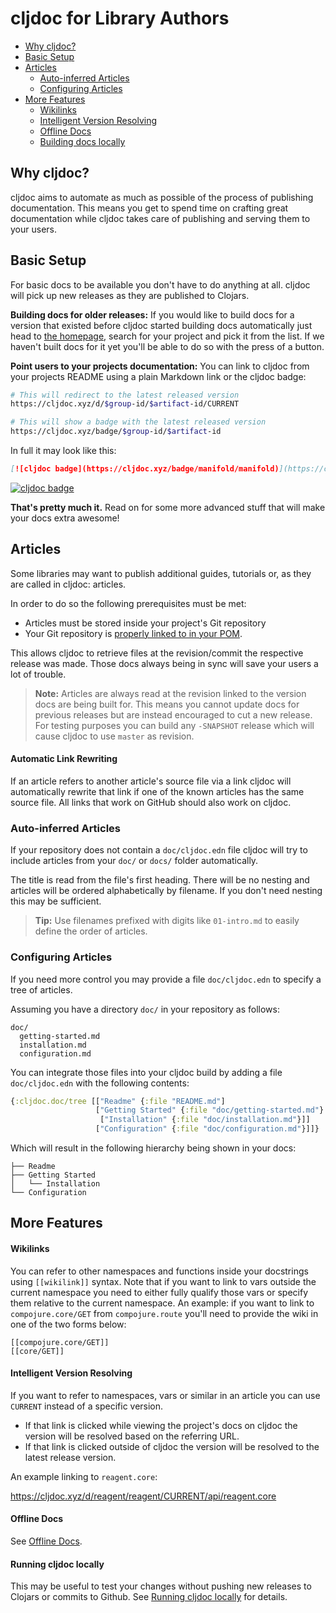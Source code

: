 # cljdoc for Library Authors

- [Why cljdoc?](#why-cljdoc)
- [Basic Setup](#basic-setup)
- [Articles](#articles)
	- [Auto-inferred Articles](#auto-inferred-articles)
	- [Configuring Articles](#configuring-articles)
- [More Features](#more-features)
	- [Wikilinks](#wikilinks)
	- [Intelligent Version Resolving](#intelligent-version-resolving)
	- [Offline Docs](#offline-docs)
    - [Building docs locally](#running-cljdoc-locally)

## Why cljdoc?

cljdoc aims to automate as much as possible of the process of publishing documentation. This means you get to spend time on crafting great documentation while cljdoc takes care of publishing and serving them to your users.

## Basic Setup

For basic docs to be available you don't have to do anything at all. cljdoc will pick up new releases as they are published to Clojars.

**Building docs for older releases:** If you would like to build docs for a version that existed before cljdoc started building docs automatically just head to [the homepage](https://cljdoc.xyz), search for your project and pick it from the list. If we haven't built docs for it yet you'll be able to do so with the press of a button.

**Point users to your projects documentation:** You can link to cljdoc from your projects README using a plain Markdown link or the cljdoc badge:

```sh
# This will redirect to the latest released version
https://cljdoc.xyz/d/$group-id/$artifact-id/CURRENT
```

```sh
# This will show a badge with the latest released version
https://cljdoc.xyz/badge/$group-id/$artifact-id
```

In full it may look like this:

```markdown
[![cljdoc badge](https://cljdoc.xyz/badge/manifold/manifold)](https://cljdoc.xyz/d/manifold/manifold/CURRENT)
```

[![cljdoc badge](https://cljdoc.xyz/badge/manifold/manifold)](https://cljdoc.xyz/d/manifold/manifold/CURRENT)

**That's pretty much it.** Read on for some more advanced stuff that will make your docs extra awesome!

## Articles

Some libraries may want to publish additional guides, tutorials or, as they are called in cljdoc: articles.

In order to do so the following prerequisites must be met:

- Articles must be stored inside your project's Git repository 
- Your Git repository is [properly linked to in your POM](faq.md#how-do-i-set-scm-info-for-my-project). 

This allows cljdoc to retrieve files at the revision/commit the respective release was made. Those docs always being in sync will save your users a lot of trouble.

> **Note:** Articles are always read at the revision linked to the version docs are being built for. This means you cannot update docs for previous releases but are instead encouraged to cut a new release. For testing purposes you can build any `-SNAPSHOT` release which will cause cljdoc to use `master` as revision.

#### Automatic Link Rewriting

If an article refers to another article's source file via a link cljdoc will automatically rewrite that link if one of the known articles has the same source file. All links that work on GitHub should also work on cljdoc.

### Auto-inferred Articles

If your repository does not contain a `doc/cljdoc.edn` file cljdoc will try to include articles from your `doc/` or `docs/` folder automatically. 

The title is read from the file's first heading. There will be no nesting and articles will be ordered alphabetically by filename. If you don't need nesting this may be sufficient.

> **Tip:** Use filenames prefixed with digits like `01-intro.md` to easily define the order of articles.

### Configuring Articles

If you need more control you may provide a file `doc/cljdoc.edn` to specify a tree of articles.

Assuming you have a directory `doc/` in your repository as follows:

```
doc/
  getting-started.md
  installation.md
  configuration.md
```

You can integrate those files into your cljdoc build by adding a file `doc/cljdoc.edn` with the following contents:

```clojure
{:cljdoc.doc/tree [["Readme" {:file "README.md"]
                   ["Getting Started" {:file "doc/getting-started.md"}
                    ["Installation" {:file "doc/installation.md"}]]
                   ["Configuration" {:file "doc/configuration.md"}]]}
```

Which will result in the following hierarchy being shown in your docs:

```
├── Readme
├── Getting Started
│   └── Installation
└── Configuration
```

## More Features

#### Wikilinks

You can refer to other namespaces and functions inside your docstrings using `[[wikilink]]` syntax. Note that if you want to link to vars outside the current namespace you need to either fully qualify those vars or specify them relative to the current namespace. An example: if you want to link to `compojure.core/GET` from `compojure.route` you'll need to provide the wiki in one of the two forms below:

```
[[compojure.core/GET]]
[[core/GET]]
```

#### Intelligent Version Resolving

If you want to refer to namespaces, vars or similar in an article you can use `CURRENT` instead of a specific version.

- If that link is clicked while viewing the project's docs on cljdoc the version will be resolved based on the referring URL.
- If that link is clicked outside of cljdoc the version will be resolved to the latest release version.

An example linking to `reagent.core`:

https://cljdoc.xyz/d/reagent/reagent/CURRENT/api/reagent.core

#### Offline Docs

See [Offline Docs](for-users.md#offline-docs).

#### Running cljdoc locally

This may be useful to test your changes without pushing new releases
to Clojars or commits to Github. See [Running cljdoc
locally](/doc/running-cljdoc-locally.md) for details.
